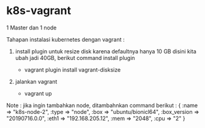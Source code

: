 # k8s-vagrant

1 Master dan 1 node

Tahapan instalasi kubernetes dengan vagrant :

1. install plugin untuk resize disk karena defaultnya hanya 10 GB disini kita ubah jadi 40GB, berikut command install plugin
   - vagrant plugin install vagrant-disksize
   
2. jalankan vagrant
   - vagrant up   



Note : jika ingin tambahkan node, ditambahnkan command berikut :
{
        :name => "k8s-node-2",
        :type => "node",
        :box => "ubuntu/bionicl64",
        :box_version => "20190716.0.0",
        :eth1 => "192.168.205.12",
        :mem => "2048",
        :cpu => "2"
       }
